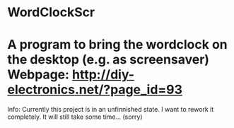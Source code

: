 WordClockScr
============

A program to bring the wordclock on the desktop (e.g. as screensaver)
Webpage: http://diy-electronics.net/?page_id=93
============
Info: Currently this project is in an unfinnished state. I want to rework it completely. It will still take some time... (sorry)